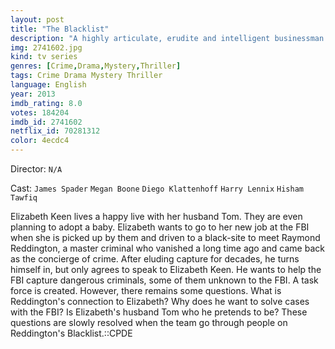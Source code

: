 ```yaml
---
layout: post
title: "The Blacklist"
description: "A highly articulate, erudite and intelligent businessman and mastermind, Red Reddington, has allegedly been on the 10 Most Wanted List of various U.S. law enforcement agencies for over 20 years. The legend is that Red is as elusive as he is clever, controlling a labyrinth of creative enterprises, coupled with uncanny ability to gather and finesse information at the drop of a hat. On the first day at FBI for a new female profiler fresh out of Quantico, Red offers to bandy wits with the FBI. Red promises to deliver vari.."
img: 2741602.jpg
kind: tv series
genres: [Crime,Drama,Mystery,Thriller]
tags: Crime Drama Mystery Thriller 
language: English
year: 2013
imdb_rating: 8.0
votes: 184204
imdb_id: 2741602
netflix_id: 70281312
color: 4ecdc4
---
```

Director: `N/A`  

Cast: `James Spader` `Megan Boone` `Diego Klattenhoff` `Harry Lennix` `Hisham Tawfiq` 

Elizabeth Keen lives a happy live with her husband Tom. They are even planning to adopt a baby. Elizabeth wants to go to her new job at the FBI when she is picked up by them and driven to a black-site to meet Raymond Reddington, a master criminal who vanished a long time ago and came back as the concierge of crime. After eluding capture for decades, he turns himself in, but only agrees to speak to Elizabeth Keen. He wants to help the FBI capture dangerous criminals, some of them unknown to the FBI. A task force is created. However, there remains some questions. What is Reddington's connection to Elizabeth? Why does he want to solve cases with the FBI? Is Elizabeth's husband Tom who he pretends to be? These questions are slowly resolved when the team go through people on Reddington's Blacklist.::CPDE